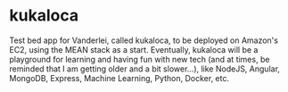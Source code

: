 # kukaloca
Test bed app for Vanderlei, called kukaloca, to be deployed on Amazon's EC2, using the MEAN stack as a start. 
Eventually, kukaloca will be a playground for learning and having fun with new tech (and at times, be reminded that I am getting older and a bit slower...), like NodeJS, Angular, MongoDB, Express, Machine Learning, Python, Docker, etc.

